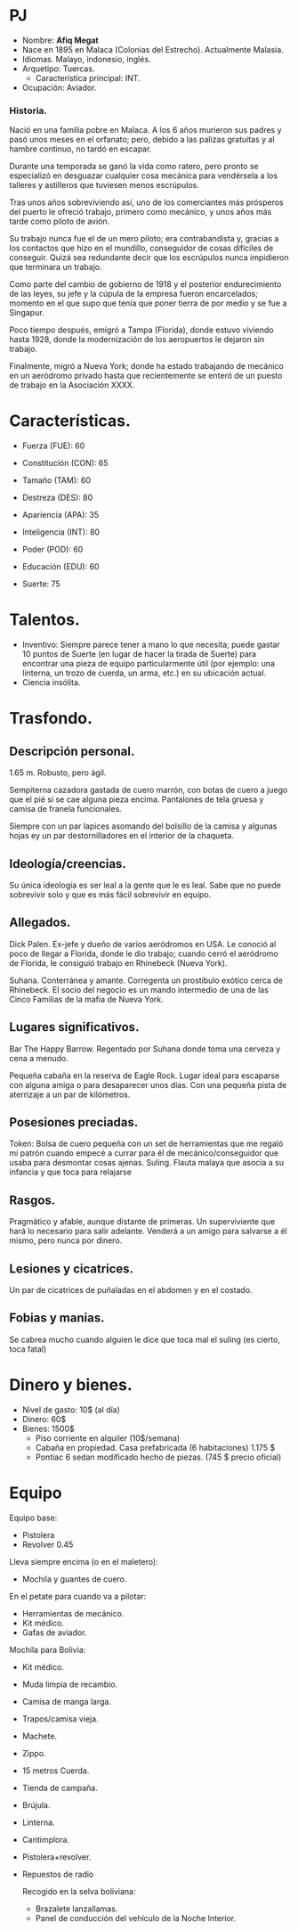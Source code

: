 # PJ

- Nombre: **Afiq Megat**
- Nace en 1895 en Malaca (Colonias del Estrecho). Actualmente Malasia.
- Idiomas. Malayo, indonesio, inglés.
- Arquetipo: Tuercas.
  - Característica principal: INT.
- Ocupación: Aviador.

### Historia.

Nació en una familia pobre en Malaca. A los 6 años murieron sus padres y pasó unos meses en el orfanato; pero, debido a las palizas gratuitas y al hambre continuo, no tardó en escapar.

Durante una temporada se ganó la vida como ratero, pero pronto se especializó en desguazar cualquier cosa mecánica para vendérsela a los talleres y astilleros que tuviesen menos escrúpulos.

Tras unos años sobreviviendo así, uno de los comerciantes más prósperos del puerto le ofreció trabajo, primero como mecánico, y unos años más tarde como piloto de avión.

Su trabajo nunca fue el de un mero piloto; era contrabandista y, gracias a los contactos que hizo en el mundillo, conseguidor de cosas difíciles de conseguir.
Quizá sea redundante decir que los escrúpulos nunca impidieron que terminara un trabajo.

Como parte del cambio de gobierno de 1918 y el posterior endurecimiento de las leyes, su jefe y la cúpula de la empresa fueron encarcelados; momento en el que supo que tenía que poner tierra de por medio y se fue a Singapur.

Poco tiempo después, emigró a Tampa (Florida), donde estuvo viviendo hasta 1928, donde la modernización de los aeropuertos le dejaron sin trabajo.

Finalmente, migró a Nueva York; donde ha estado trabajando de mecánico en un aeródromo privado hasta que recientemente se enteró de un puesto de trabajo en la Asociación XXXX.


# Características.

- Fuerza (FUE): 60
- Constitución (CON): 65
- Tamaño (TAM): 60
- Destreza (DES): 80
- Apariencia (APA): 35
- Inteligencia (INT): 80
- Poder (POD): 60
- Educación (EDU): 60

- Suerte: 75


# Talentos.

- Inventivo: Siempre parece tener a mano lo que necesita; puede gastar 10 puntos de Suerte (en lugar de hacer la tirada de Suerte) para encontrar una pieza de equipo particularmente útil (por ejemplo: una linterna, un trozo de cuerda, un arma, etc.) en su ubicación actual.
- Ciencia insólita.


# Trasfondo.

## Descripción personal.

1.65 m. Robusto, pero ágil. 

Sempiterna cazadora gastada de cuero marrón, con botas de cuero a juego que el pié si se cae alguna pieza encima. Pantalones de tela gruesa y camisa de franela funcionales.

Siempre con un par lapices asomando del bolsillo de la camisa y algunas hojas ey un par destornilladores en el interior de la chaqueta.


## Ideología/creencias.

Su única ideología es ser leal a la gente que le es leal. Sabe que no puede sobrevivir solo y que es más fácil sobrevivir en equipo.


## Allegados.

Dick Palen. Ex-jefe y dueño de varios aeródromos en USA. Le conoció al poco de llegar a Florida, donde le dio trabajo; cuando cerró el aeródromo de Florida, le consiguió trabajo en Rhinebeck (Nueva York).

Suhana. Conterránea y amante. Corregenta un prostíbulo exótico cerca de Rhinebeck. El socio del negocio es un mando intermedio de una de las Cinco Familias de la mafia de Nueva York.


## Lugares significativos.

Bar The Happy Barrow. Regentado por Suhana donde toma una cerveza y cena a menudo.

Pequeña cabaña en la reserva de Eagle Rock. Lugar ideal para escaparse con alguna amiga o para desaparecer unos días. Con una pequeña pista de aterrizaje a un par de kilómetros.


## Posesiones preciadas.

Token: Bolsa de cuero pequeña con un set de herramientas que me regaló mi patrón cuando empecé a currar para él de mecánico/conseguidor que usaba para desmontar cosas ajenas.
Suling. Flauta malaya que asocia a su infancia y que toca para relajarse


## Rasgos.

Pragmático y afable, aunque distante de primeras.
Un superviviente que hará lo necesario para salir adelante.
Venderá a un amigo para salvarse a él mismo, pero nunca por dinero.


## Lesiones y cicatrices.

Un par de cicatrices de puñaladas en el abdomen y en el costado.

## Fobias y manias.

Se cabrea mucho cuando alguien le dice que toca mal el suling (es cierto, toca fatal)

# Dinero y bienes.

- Nivel de gasto: 10$ (al día)
- Dinero: 60$
- Bienes: 1500$
  - Piso corriente en alquiler (10$/semana)
  - Cabaña en propiedad. Casa prefabricada (6 habitaciones) 1.175 $
  - Pontiac 6 sedan modificado hecho de piezas. (745 $ precio oficial)


# Equipo

Equipo base:
- Pistolera
- Revolver 0.45

Lleva siempre encima (o en el maletero):
- Mochila y guantes de cuero.

En el petate para cuando va a pilotar:
- Herramientas de mecánico.
- Kit médico.
- Gafas de aviador.

Mochila para Bolivia:
- Kit médico.
- Muda limpia de recambio.
- Camisa de manga larga.
- Trapos/camisa vieja.
- Machete.
- Zippo.
- 15 metros Cuerda.
- Tienda de campaña.
- Brújula.
- Linterna.
- Cantimplora.
- Pistolera+revolver.
- Repuestos de radio

  Recogido en la selva boliviana:
  - Brazalete lanzallamas.
  - Panel de conducción del vehículo de la Noche Interior.
